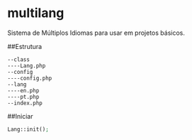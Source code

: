 multilang
=========

Sistema de Múltiplos Idiomas para usar em projetos básicos.

##Estrutura
```
--class
----Lang.php
--config
----config.php
--lang
----en.php
----pt.php
--index.php
```

##Iniciar
```php
Lang::init();
```